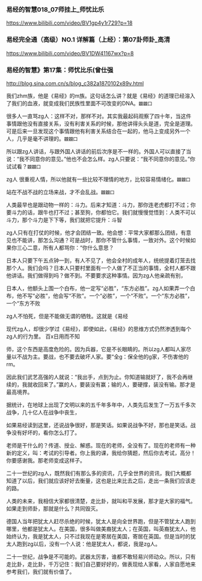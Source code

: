 ### 易经的智慧018_07师挂上_师忧比乐
https://www.bilibili.com/video/BV1gp4y1r729?p=18

### 易经完全通（高级）NO.1 详解篇（上经）：第07卦师卦_高清
https://www.bilibili.com/video/BV1DW41167wx?p=8

### 易经的智慧》第17集：师忧比乐(曾仕强
http://blog.sina.com.cn/s/blog_c382a1870102x89v.html

我们zhm族，他是《易经》的m族。这句话怎么讲？就是《易经》的道理已经溶入了我们的血液，就变成我们民族性里面不可改变的DNA。`龖龖囗`

很多人一直骂zg人：这样不对，那样不对。其实我最起码观察了四十年，当这件事情跟他没有直接关系，没有利害关系的时候，那他讲得头头是道，完全是道理。可是后来一旦发现这个事情跟他有利害关系结合在一起的，他马上变成另外一个人，几乎是毫不讲理的。`龖龖囗`

所以跟zg人讲话，与跟外国人讲话的前后次序是不一样的。外国人可以直接了当说：“我不同意你的意见。”他也不会怎么样。zg人只要说：“我不同意你的意见。”你试试看？`龖龖囗`

zg人
很重视人情，所以他就有一些比较不理情的地方，比较容易情绪化。`龖龖囗`

站在不战不战的立场来战，才不会乱战。`龖龖囗`

人类最早也是跟动物一样的：斗力。后来才知道：斗力，那你连老虎都打不过；你要斗力的话，跟牛也打不过；甚至狗，你都怕它。我们就慢慢觉悟到：人类不可以斗力，那个斗力是下下等，我们就把它提升：斗智

zg人只有在打仗的时候，他才会团结一致。他会想：平常大家都那么团结，有意见也不能讲，那怎么沟通？可是战时，那你不管什么事情，一致对外。这个时候如果你三心二意，所有人都骂你：“你什么意思？

日本人只要下午五点钟一到，有人不见了，他会全村的成年人，统统提着灯笼去找那个人。我们会吗？日本人只要村里面有一个人做了不正当的事情，全村人都不跟他讲话。我们做得到吗？做不到。不要要求这种事情。因为zg人他亲疏有别，

日本人，他额头上围一个白布，他一定写“必胜”，“东方必胜”。zg人如果弄一个白布，他不写“必胜”，他会写“不败”。一个“必胜”，一个“不败”。一个“东方必胜”，一个“东方不败

zg人不怕死，但是不能做无谓的牺牲。这就是《易经

现代zg人，却很少学过《易经》，即使如此，《易经》的思维方式仍然渗透到每个zg人的行为里。
百x日用而不知

师，这个东西是高度危险的。因为兵器，它是不长眼睛的。所以zg人都叫人家尽量以不战为主。要战，也不要去破坏人家。要“全g：保全他的g家，不伤害他的rm。

因此我们武艺高强的人就说：“我出手，点到为止。你知道输就好了，我不会再继续的，我就收回来了。”赢的人，要装没有赢；输的人，要硬撑，装没有输。那才是最高境界。

据统计，在地球上出现了文明以来的五千年多年中，人类先后发生了一万五千多次战争，几十亿人在战争中丧生，

如果易经读到这里，还说战争很好，那是笑话。如果说战争不好，那也是笑话。战争没有好坏的，看你怎么打了。

老师是干什么的？传道、授业、解惑。现在的老师，全没有了。现在的老师有一种新的定义，叫：考试的引导者。你上我的课，我给你猜题，然后你去考试，高分！你要感谢我。那老师变成这样子。

二十一世纪的zg人，既然我们有那么多的资讯，几乎全世界的资讯，我们大概都知道了以后，我们就应该好好去衡量，这也是比来比去之后，走出一条我们应该走的路。

人类的未来，我相信大家都很清楚，走比卦，就叫和平发展，那才是大家的福气。如果走到师卦，那就是什么？共同毁灭。

德国人当年把犹太人赶尽杀绝的时候，犹太人是向全世界跑，但是不管犹太人跑到哪里，他都是犹太人。在美国，很多叫做美裔犹太人；在英国，叫英裔犹太人，他始终认为，我是犹太人，只不过我现在是寄居在美国，寄居在英国。但是当时的犹太人跑到zg以后，没有一个人说：他是犹太人，都说，我是zg人。

二十一世纪，战争是不可能的。武器太厉害，谁都不敢轻易兴师动众。所以，只有走比卦，走比卦，千万记住：我们自己要好好的，做表现给人家看，人家自愿地来参考我们，我们就有价值了。
